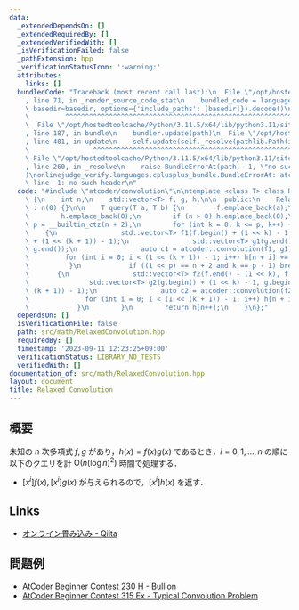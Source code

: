 ```yaml
---
data:
  _extendedDependsOn: []
  _extendedRequiredBy: []
  _extendedVerifiedWith: []
  _isVerificationFailed: false
  _pathExtension: hpp
  _verificationStatusIcon: ':warning:'
  attributes:
    links: []
  bundledCode: "Traceback (most recent call last):\n  File \"/opt/hostedtoolcache/Python/3.11.5/x64/lib/python3.11/site-packages/onlinejudge_verify/documentation/build.py\"\
    , line 71, in _render_source_code_stat\n    bundled_code = language.bundle(stat.path,\
    \ basedir=basedir, options={'include_paths': [basedir]}).decode()\n          \
    \         ^^^^^^^^^^^^^^^^^^^^^^^^^^^^^^^^^^^^^^^^^^^^^^^^^^^^^^^^^^^^^^^^^^^^^^^^^^^^^^^^^\n\
    \  File \"/opt/hostedtoolcache/Python/3.11.5/x64/lib/python3.11/site-packages/onlinejudge_verify/languages/cplusplus.py\"\
    , line 187, in bundle\n    bundler.update(path)\n  File \"/opt/hostedtoolcache/Python/3.11.5/x64/lib/python3.11/site-packages/onlinejudge_verify/languages/cplusplus_bundle.py\"\
    , line 401, in update\n    self.update(self._resolve(pathlib.Path(included), included_from=path))\n\
    \                ^^^^^^^^^^^^^^^^^^^^^^^^^^^^^^^^^^^^^^^^^^^^^^^^^^^^^^^^^\n \
    \ File \"/opt/hostedtoolcache/Python/3.11.5/x64/lib/python3.11/site-packages/onlinejudge_verify/languages/cplusplus_bundle.py\"\
    , line 260, in _resolve\n    raise BundleErrorAt(path, -1, \"no such header\"\
    )\nonlinejudge_verify.languages.cplusplus_bundle.BundleErrorAt: atcoder/convolution:\
    \ line -1: no such header\n"
  code: "#include \"atcoder/convolution\"\n\ntemplate <class T> class RelaxedConvolution\
    \ {\n    int n;\n    std::vector<T> f, g, h;\n\n  public:\n    RelaxedConvolution()\
    \ : n(0) {}\n\n    T query(T a, T b) {\n        f.emplace_back(a);\n        g.emplace_back(b);\n\
    \        h.emplace_back(0);\n        if (n > 0) h.emplace_back(0);\n        int\
    \ p = __builtin_ctz(n + 2);\n        for (int k = 0; k <= p; k++) {\n        \
    \    {\n                std::vector<T> f1(f.begin() + (1 << k) - 1, f.begin()\
    \ + (1 << (k + 1)) - 1);\n                std::vector<T> g1(g.end() - (1 << k),\
    \ g.end());\n                auto c1 = atcoder::convolution(f1, g1);\n       \
    \         for (int i = 0; i < (1 << (k + 1)) - 1; i++) h[n + i] += c1[i];\n  \
    \          }\n            if ((1 << p) == n + 2 and k == p - 1) break;\n     \
    \       {\n                std::vector<T> f2(f.end() - (1 << k), f.end());\n \
    \               std::vector<T> g2(g.begin() + (1 << k) - 1, g.begin() + (1 <<\
    \ (k + 1)) - 1);\n                auto c2 = atcoder::convolution(f2, g2);\n  \
    \              for (int i = 0; i < (1 << (k + 1)) - 1; i++) h[n + i] += c2[i];\n\
    \            }\n        }\n        return h[n++];\n    }\n};"
  dependsOn: []
  isVerificationFile: false
  path: src/math/RelaxedConvolution.hpp
  requiredBy: []
  timestamp: '2023-09-11 12:23:25+09:00'
  verificationStatus: LIBRARY_NO_TESTS
  verifiedWith: []
documentation_of: src/math/RelaxedConvolution.hpp
layout: document
title: Relaxed Convolution
---
```


## 概要
未知の $n$ 次多項式 $f, g$ があり，$h(x) = f(x) g(x)$ であるとき，$i = 0, 1, \dots , n$ の順に以下のクエリを計 $\mathrm{O}(n (\log n)^2)$ 時間で処理する．
- $[x^i] f(x), [x^i] g(x)$ が与えられるので，$[x^i] h(x)$ を返す．

## Links
- [オンライン畳み込み - Qiita](https://qiita.com/Kiri8128/items/1738d5403764a0e26b4c)

## 問題例
- [AtCoder Beginner Contest 230 H - Bullion](https://atcoder.jp/contests/abc230/tasks/abc230_h)
- [AtCoder Beginner Contest 315 Ex - Typical Convolution Problem](https://atcoder.jp/contests/abc315/tasks/abc315_h)
